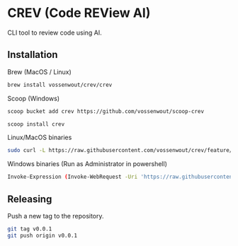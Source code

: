 # CREV (Code REView AI)
CLI tool to review code using AI.


## Installation


Brew (MacOS / Linux)
```bash
brew install vossenwout/crev/crev
```
Scoop (Windows)
```bash
scoop bucket add crev https://github.com/vossenwout/scoop-crev
```
```bash
scoop install crev
```
Linux/MacOS binaries
```bash
sudo curl -L https://raw.githubusercontent.com/vossenwout/crev/feature/add-install-scripts/scripts/install.sh | bash
```
Windows binaries (Run as Administrator in powershell)
```bash
Invoke-Expression (Invoke-WebRequest -Uri 'https://raw.githubusercontent.com/vossenwout/crev/feature/add-install-scripts/scripts/install.ps1').Content
```



## Releasing
Push a new tag to the repository.
```bash
git tag v0.0.1
git push origin v0.0.1
```
